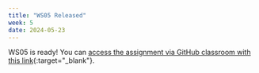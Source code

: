 ```yaml
---
title: "WS05 Released"
week: 5
date: 2024-05-23
---
```


<!-- <a href="" target="_blank">link</a> -->
<!-- <a href="https://tudelft-citg.github.io/HOS-prob-design/unlisted/assignment.html" target="_blank">Start HW 1</a> -->

WS05 is ready! You can [access the assignment via GitHub classroom with this link](https://classroom.github.com/a/dT6xfm9u){:target="_blank"}.